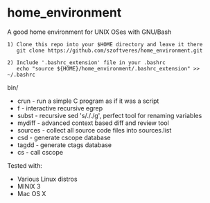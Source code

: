 # home_environment
A good home environment for UNIX OSes with GNU/Bash

    1) Clone this repo into your $HOME directory and leave it there
       git clone https://github.com/szoftveres/home_environment.git

    2) Include '.bashrc_extension' file in your .bashrc
       echo "source ${HOME}/home_environment/.bashrc_extension" >> ~/.bashrc

bin/
 * crun - run a simple C program as if it was a script
 * f - interactive recursive egrep
 * subst - recursive sed 's/././g', perfect tool for renaming variables
 * mydiff - advanced context based diff and review tool
 * sources - collect all source code files into sources.list
 * csd - generate cscope database
 * tagdd - generate ctags database
 * cs - call cscope

Tested with:
 * Various Linux distros
 * MINIX 3
 * Mac OS X

